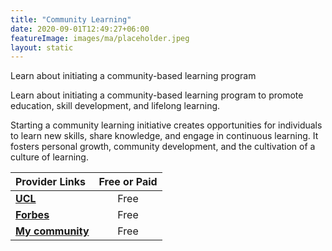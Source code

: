 ```yaml
---
title: "Community Learning"
date: 2020-09-01T12:49:27+06:00
featureImage: images/ma/placeholder.jpeg
layout: static
---
```


Learn about initiating a community-based learning program

Learn about initiating a community-based learning program to promote education, skill development, and lifelong learning.

Starting a community learning initiative creates opportunities for individuals to learn new skills, share knowledge, and engage in continuous learning. It fosters personal growth, community development, and the cultivation of a culture of learning.

| Provider Links      | Free or Paid  |  
| :-----------          | :--------------:      |  
| [**UCL**](https://www.ucl.ac.uk/teaching-learning/publications/2019/nov/five-steps-developing-community-engaged-learning-programme-module-or-project) | Free | 
| [**Forbes**](https://www.forbes.com/sites/forbesbusinesscouncil/2022/04/13/how-to-make-community-based-learning-a-crucial-component-of-your-learning-and-development-program/?sh=9e0e723bf1ce) | Free  | 
| [**My community**](https://mycommunity.org.uk/how-to-get-started-with-a-project-in-your-community) | Free | 
  

<br/><br/>






